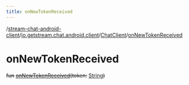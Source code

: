 ```yaml
---
title: onNewTokenReceived
---
```

/[stream-chat-android-client](../../index.md)/[io.getstream.chat.android.client](../index.md)/[ChatClient](index.md)/[onNewTokenReceived](onNewTokenReceived.md)  
  
  
  
# onNewTokenReceived  
~~fun~~ [~~onNewTokenReceived~~](onNewTokenReceived.md)~~(~~~~token~~~~:~~ [String](https://kotlinlang.org/api/latest/jvm/stdlib/kotlin/-string/index.html)~~)~~
